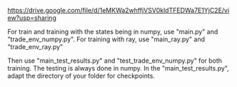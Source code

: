 https://drive.google.com/file/d/1eMKWa2whffjVSV0kldTFEDWa7E1YjC2E/view?usp=sharing


For train and training with the states being in numpy, use "main.py" and "trade_env_numpy.py". For training  with ray, use "main_ray.py" and "trade_env_ray.py"

Then use "main_test_results.py" and "test_trade_env_numpy.py" for both training. The testing is always done in numpy. 
In the "main_test_results.py", adapt the directory of your folder for checkpoints. 
